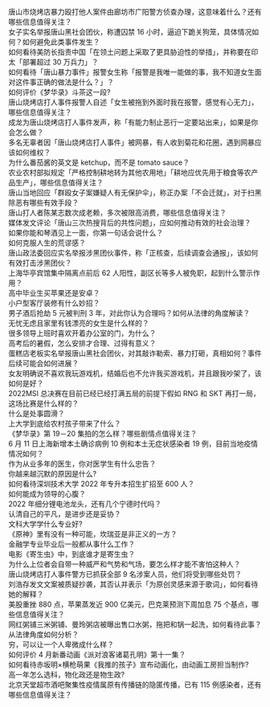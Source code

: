 唐山市烧烤店暴力殴打他人案件由廊坊市广阳警方侦查办理，这意味着什么？还有哪些信息值得关注？  
女子实名举报唐山黑社会团伙，称遭囚禁 16 小时，逼迫下跪关狗笼，具体情况如何？如何避免此类事件发生？  
如何看待美防长指责中国「在领土问题上采取了更具胁迫性的举措」，并称要在印太「部署超过 30 万兵力」？  
如何看待「唐山暴力事件」报警女生称「报警是我唯一能做的事，我不知道女生面对这件事正确的做法是什么？」？  
如何评价《梦华录》斗茶这一段?  
唐山烧烤店打人事件报警人自述「女生被拖到外面时我在报警，感觉有心无力」，哪些信息值得关注？  
成龙为唐山烧烤店打人事件发声，称「有能力制止恶行一定要站出来」，如果是你会怎么做？  
多名无辜者因「唐山烧烤店打人事件」被网暴，有人收到菊花和花圈，遇到网暴应该如何维权？  
为什么番茄酱的英文是 ketchup，而不是 tomato sauce？  
农业农村部拟规定「严格控制耕地转为其他农用地」「耕地应优先用于粮食等农产品生产」，哪些信息值得关注？  
唐山当地回应「群殴女子案嫌疑人有无保护伞」，称正办案「不会迁就」，对于扫黑除恶有哪些有效手段？  
唐山打人者陈某志数次成老赖，多次被限高消费，哪些信息值得关注？  
媒体发文评论「唐山三次热搜背后的共性问题」，应如何推动有效的社会治理？  
如果你能和琴酒见上一面，你第一句话会说什么？  
如何克服人生的荒谬感？  
唐山政法委回应实名举报涉黑团伙事件，称「正核查，后续调查会通报」，该如何有效打击涉黑团伙？  
上海华亭宾馆集中隔离点前后 62 人阳性，副区长等多人被免职，起到什么警示作用？  
高中毕业生买苹果还是安卓？  
小户型客厅装修有什么妙招？  
男子酒后抢劫 5 元被判刑 3 年，对此你认为合理吗？如何从法律的角度解读？  
无忧无虑且家里有钱漂亮的女生是什么样的？  
很多领导上班时喜欢开着办公室的门，为什么？  
高考后的暑假，怎么安排才合理、过得有意义？  
蛋糕店老板实名举报唐山黑社会团伙，对其敲诈勒索、暴力打砸，真相如何？事件后续可能会如何进展？  
女友明确说不喜欢我玩游戏机，结婚后也不允许我买游戏机，并且跟我吵架了，该如何是好？  
2022MSI 总决赛在目前已经已经打满五局的前提下假如 RNG 和 SKT 再打一局，这场比赛是什么样的？  
什么是处事圆滑？  
上大学到底给农村孩子带来了什么？  
《梦华录》第 19－20 集拍的怎么样？哪些剧情点值得关注？  
6 月 11 日上海新增本土确诊病例 10 例和本土无症状感染者 19 例，目前当地疫情情况如何？  
作为从业多年的医生，你对医学生有什么忠告？  
你越来越沉默的原因是什么?  
如何看待深圳技术大学 2022 年专升本招生扩招至 600 人？  
如何能成为领导的心腹？  
2022 年细分锂电池龙头，还有几个宁德时代吗？  
认清自己的平凡，是进步还是妥协？  
文科大学学什么专业好?  
《原神》里有没有一种可能，坎瑞亚是非正义的一方？  
金融学专业毕业后一般都从事什么工作？  
电影《寄生虫》中，到底谁才是寄生虫？  
为什么上位者会自带一种威严和气势和气场，要怎么样才能不害怕这种人？  
唐山烧烤店打人事件警方已抓获全部 9 名涉案人员，他们将受到哪些处罚？  
刘浩存发文文案被质疑抄袭，其否认并表示「为原创灵感来源于歌词」，如何看待她的解释？  
美股重挫 880 点，苹果蒸发近 900 亿美元，巴克莱预测下周加息 75 个基点，哪些信息值得关注？  
网红粥铺三米粥铺、曼玲粥店被曝出售口水粥，拖把和锅一起洗，如何看待此事？从法律角度如何分析？  
穷，可以让一个人卑微成什么样？  
如何评价 4 月新番动画《派对浪客诸葛孔明》第十一集？  
如何看待赤坂明×横枪萌果《我推的孩子》宣布动画化，由动画工房担当制作?  
高一年怎么选科，物化政还是物生政?  
北京天堂超市酒吧聚集性疫情属原有传播链的隐匿传播，已有 115 例感染者，还有哪些信息值得关注？  
